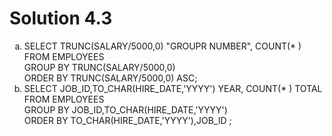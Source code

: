 # Solution 4.3
<ol type='a'>
<li>
SELECT  TRUNC(SALARY/5000,0)  "GROUPR NUMBER",  COUNT(* ) <br>
FROM EMPLOYEES <br>
GROUP BY TRUNC(SALARY/5000,0) <br>
ORDER BY TRUNC(SALARY/5000,0)  ASC;<br>
</li>
<li>
SELECT  JOB_ID,TO_CHAR(HIRE_DATE,'YYYY') YEAR,  COUNT(* ) TOTAL <br>
FROM EMPLOYEES <br>
GROUP BY JOB_ID,TO_CHAR(HIRE_DATE,'YYYY')<br>
ORDER BY TO_CHAR(HIRE_DATE,'YYYY'),JOB_ID ;<br>
</li>


</ol>

